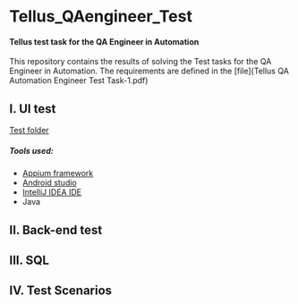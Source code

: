 # Tellus_QAengineer_Test
#### Tellus test task for the QA Engineer in Automation

This repository contains the results of solving the Test tasks for the QA Engineer in Automation.
The requirements are defined in the [file](Tellus QA Automation Engineer Test Task-1.pdf) 

## I. UI test

[Test folder](Task1_UITest_Java/app_ui_test/)

##### Tools used:
* [Appium framework](https://appium.io/)
* [Android studio](https://developer.android.com/studio)
* [IntelliJ IDEA IDE](https://www.jetbrains.com/idea/)
* Java



## II. Back-end test

## III. SQL

## IV. Test Scenarios
